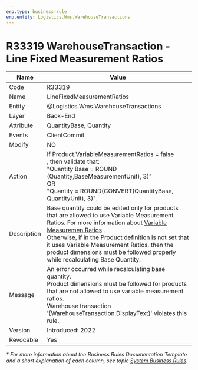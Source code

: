 ```yaml
---
erp.type: business-rule
erp.entity: Logistics.Wms.WarehouseTransactions
---
```


# R33319 WarehouseTransaction - Line Fixed Measurement Ratios
| Name | Value |
| ---- | ----- |
|Code | R33319 |
| Name | LineFixedMeasurementRatios |
| Entity | @Logistics.Wms.WarehouseTransactions |
| Layer | Back-End                                                                                         |
| Attribute | QuantityBase, Quantity                                                                           |
| Events | ClientCommit                                                                                     |
| Modify | NO                                                                                               |
| Action | If Product.VariableMeasurementRatios = false <br/>, then validate that: <br/> "Quantity Base = ROUND (Quantity,BaseMeasurementUnit), 3)" <br/> OR <br/> "Quantity = ROUND(CONVERT(QuantityBase, QuantityUnit), 3)". |
| Description | Base quantity could be edited only for products that are allowed to use Variable Measurement Ratios. For more information about [Variable Measuremen Ratios](xref:VMR) . <br/> Otherwise, if in the Product definition is not set that it uses Variable Measurement Ratios, then the product dimensions must be followed properly while recalculating Base Quantity.|
| Message | An error occurred while recalculating base quantity. <br/> Product dimensions must be followed for products that are not allowed to use variable measurement ratios. <br/> Warehouse transaction '{WarehouseTransaction.DisplayText}' violates this rule. |
| Version | Introduced: 2022                                                                                 |
| Revocable | Yes                                                                                              |

*\* For more information about the Business Rules Documentation Template and a short explanation of each column, see
topic [System Business Rules](../templates/template-description-system-business-rules.md).*
